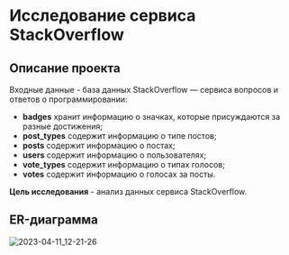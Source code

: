 # Исследование сервиса StackOverflow

## Описание проекта
Входные данные - база данных StackOverflow — сервиса вопросов и ответов о программировании:
- **badges** хранит информацию о значках, которые присуждаются за разные достижения;
- **post_types** содержит информацию о типе постов;
- **posts** содержит информацию о постах;
- **users** содержит информацию о пользователях;
- **vote_types** содержит информацию о типах голосов;
- **votes** содержит информацию о голосах за посты.

**Цель исследования** - анализ данных сервиса StackOverflow.

## ER-диаграмма 
![2023-04-11_12-21-26](https://user-images.githubusercontent.com/118896438/231104872-4f7e616d-67b1-4861-ab8c-1a5888c8fe3c.png)






